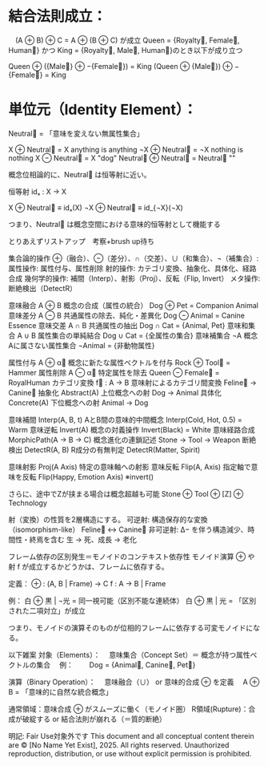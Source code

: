 # 結合法則成立：
 (A ⊕ B) ⊕ C = A ⊕ (B ⊕ C) が成立
Queen = {Royalty⃗, Female⃗, Human⃗} かつ King = {Royalty⃗, Male⃗, Human⃗}のとき以下が成り立つ

Queen ⊕ ({Male⃗} ⊕ −{Female⃗}) = King
(Queen ⊕ {Male⃗}) ⊕ −{Female⃗} = King

# 単位元（Identity Element）：
Neutral⃗ = 「意味を変えない無属性集合」

X ⊕ Neutral⃗ = X anything is anything
¬X ⊕ Neutral⃗ = ¬X nothing is nothing
X ⊖ Neutral⃗ = X  "dog"
Neutral⃗ ⊕ Neutral⃗ = Neutral⃗ ""


概念位相論的に、Neutral⃗ は恒等射に近い。

恒等射 idₓ : X → X

X ⊕ Neutral⃗ ≡ idₓ(X)
¬X ⊕ Neutral⃗ ≡ id_{¬X}(¬X)

つまり、Neutral⃗ は概念空間における意味的恒等射として機能する



とりあえずリストアップ　考察+brush up待ち

集合論的操作	⊕（融合）、⊖（差分）、∩（交差）、∪（和集合）、¬（補集合）:
属性操作:	属性付与、属性削除
射的操作:	カテゴリ変換、抽象化、具体化、経路合成
幾何学的操作:	補間（Interp）、射影（Proj）、反転（Flip, Invert）
メタ操作:	断絶検出（DetectR）


意味融合	A ⊕ B	概念の合成（属性の統合）	Dog ⊕ Pet = Companion Animal
意味差分	A ⊖ B	共通属性の除去、純化・差異化	Dog ⊖ Animal = Canine Essence
意味交差	A ∩ B	共通属性の抽出	Dog ∩ Cat = {Animal, Pet}
意味和集合	A ∪ B	属性集合の単純結合	Dog ∪ Cat = {全属性の集合}
意味補集合	¬A	概念Aに属さない属性集合	¬Animal = {非動物属性}

属性付与	A ⊕ α⃗	概念に新たな属性ベクトルを付与	Rock ⊕ Tool⃗ = Hammer
属性削除	A ⊖ α⃗	特定属性を除去	Queen ⊖ Female⃗ = RoyalHuman
カテゴリ変換	f⃗ : A → B	意味射によるカテゴリ間変換	Feline⃗ → Canine⃗
抽象化	Abstract(A)	上位概念への射	Dog → Animal
具体化	Concrete(A)	下位概念への射	Animal → Dog

意味補間	Interp(A, B, t)	AとB間の意味的中間概念	Interp(Cold, Hot, 0.5) = Warm
意味逆転	Invert(A)	概念の対義操作	Invert(Black) = White
意味経路合成	MorphicPath(A → B → C)	概念進化の連鎖記述	Stone → Tool → Weapon
断絶検出	DetectR(A, B)	R成分の有無判定	DetectR(Matter, Spirit)

意味射影	Proj(A	Axis)	特定の意味軸への射影
意味反転	Flip(A, Axis)	指定軸で意味を反転	Flip(Happy, Emotion Axis) ※invert()

さらに、途中でZが挟まる場合は概念超越も可能
Stone ⊕ Tool ⊕ [Z] ⊕ Technology


射（変換）の性質を2層構造にする。
可逆射:	構造保存的な変換（isomorphism-like）	Feline⃗ ↔ Canine⃗
非可逆射:	Δ− を伴う構造減少、時間性・終焉を含む	生 → 死、成長 → 老化

フレーム依存の区別発生＝モノイドのコンテキスト依存性
モノイド演算 ⊕ や射 f が成立するかどうかは、フレームに依存する。

定義：
⊕ : (A, B | Frame) → C 
f : A → B | Frame

例：
    白 ⊕ 黒 | ¬光 = 同一視可能（区別不能な連続体）
    白 ⊕ 黒 | 光 = 「区別された二項対立」が成立

つまり、モノイドの演算そのものが位相的フレームに依存する可変モノイドになる。



以下雑案
対象（Elements）：
 意味集合（Concept Set）＝ 概念が持つ属性ベクトルの集合
 例：
  Dog = {Animal⃗, Canine⃗, Pet⃗}

演算（Binary Operation）：
 意味融合（∪） or 意味的合成 ⊕ を定義
 A ⊕ B = 「意味的に自然な統合概念」



通常領域：意味合成 ⊕ がスムーズに働く（モノイド圏）
R領域(Rupture)：合成が破綻する or 結合法則が崩れる（＝質的断絶）

明記: Fair Use対象外です
This document and all conceptual content therein are © [No Name Yet Exist], 2025. All rights reserved. Unauthorized reproduction, distribution, or use without explicit permission is prohibited.   